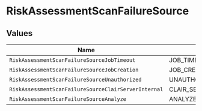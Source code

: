 # RiskAssessmentScanFailureSource


## Values

| Name                                                 | Value                                                |
| ---------------------------------------------------- | ---------------------------------------------------- |
| `RiskAssessmentScanFailureSourceJobTimeout`          | JOB_TIMEOUT                                          |
| `RiskAssessmentScanFailureSourceJobCreation`         | JOB_CREATION                                         |
| `RiskAssessmentScanFailureSourceUnauthorized`        | UNAUTHORIZED                                         |
| `RiskAssessmentScanFailureSourceClairServerInternal` | CLAIR_SERVER_INTERNAL                                |
| `RiskAssessmentScanFailureSourceAnalyze`             | ANALYZE                                              |